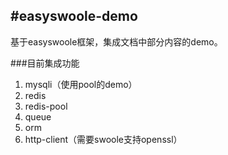 #easyswoole-demo
---
基于easyswoole框架，集成文档中部分内容的demo。

###目前集成功能
1. mysqli（使用pool的demo）
2. redis
3. redis-pool
4. queue
5. orm 
6. http-client（需要swoole支持openssl）
